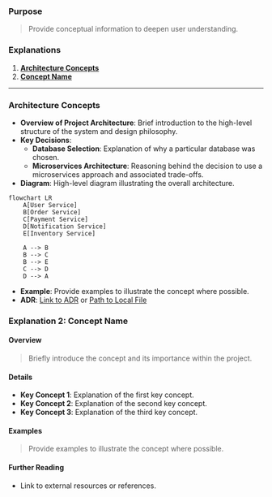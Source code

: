 ### Purpose
> Provide conceptual information to deepen user understanding.

### Explanations
1. **[Architecture Concepts](#architecture-concepts)**
2. **[Concept Name](#explanation-2-concept-name)**

---

### Architecture Concepts

- **Overview of Project Architecture**: Brief introduction to the high-level structure of the system and design philosophy.
- **Key Decisions**:
  - **Database Selection**: Explanation of why a particular database was chosen.
  - **Microservices Architecture**: Reasoning behind the decision to use a microservices approach and associated trade-offs.
- **Diagram**: High-level diagram illustrating the overall architecture.
```mermaid
flowchart LR
    A[User Service]
    B[Order Service]
    C[Payment Service]
    D[Notification Service]
    E[Inventory Service]

    A --> B
    B --> C
    B --> E
    C --> D
    D --> A
```
- **Example**: Provide examples to illustrate the concept where possible.
- **ADR**: [Link to ADR](url) or [Path to Local File](docs/adr/ADR-001.md)

### Explanation 2: Concept Name

#### Overview
> Briefly introduce the concept and its importance within the project.

#### Details
- **Key Concept 1**: Explanation of the first key concept.
- **Key Concept 2**: Explanation of the second key concept.
- **Key Concept 3**: Explanation of the third key concept.

#### Examples
> Provide examples to illustrate the concept where possible.

#### Further Reading
- Link to external resources or references.

